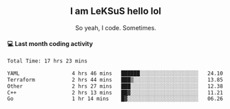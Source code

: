 <h2 align="center">I am LeKSuS hello lol</h2>
<p align="center">So yeah, I code. Sometimes.</p>

#### :computer: Last month coding activity
<!--START_SECTION:waka-->

```txt
Total Time: 17 hrs 23 mins

YAML                 4 hrs 46 mins   ██████░░░░░░░░░░░░░░░░░░░   24.10 %
Terraform            2 hrs 44 mins   ███▒░░░░░░░░░░░░░░░░░░░░░   13.85 %
Other                2 hrs 27 mins   ███░░░░░░░░░░░░░░░░░░░░░░   12.38 %
C++                  2 hrs 13 mins   ██▓░░░░░░░░░░░░░░░░░░░░░░   11.21 %
Go                   1 hr 14 mins    █▓░░░░░░░░░░░░░░░░░░░░░░░   06.26 %
```

<!--END_SECTION:waka-->
